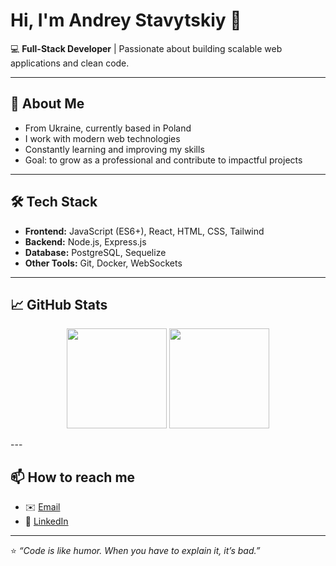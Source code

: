 # Hi, I'm Andrey Stavytskiy 👋 

💻 **Full-Stack Developer** | Passionate about building scalable web applications and clean code.  

---

## 🚀 About Me
-  From Ukraine, currently based in Poland  
-  I work with modern web technologies  
-  Constantly learning and improving my skills  
-  Goal: to grow as a professional and contribute to impactful projects  

---

## 🛠 Tech Stack
- **Frontend:** JavaScript (ES6+), React, HTML, CSS, Tailwind  
- **Backend:** Node.js, Express.js  
- **Database:** PostgreSQL, Sequelize  
- **Other Tools:** Git, Docker, WebSockets  

---

## 📈 GitHub Stats  

<p align="center">
  <img src="https://github-readme-stats.vercel.app/api?username=andreyStavytskiy&show_icons=true&theme=tokyonight&hide_border=true" height="160" />
  <img src="https://github-readme-stats.vercel.app/api/top-langs/?username=andreyStavytskiy&layout=compact&theme=tokyonight&hide_border=true" height="160" />
</p>
---

## 📫 How to reach me
- ✉️ [Email](mailto:stavytskiyandrey@gmail.com)  
- 💼 [LinkedIn](https://www.linkedin.com/in/andrey-stavytskyi-8a89a3329/)  

---

⭐️ *“Code is like humor. When you have to explain it, it’s bad.”*  

